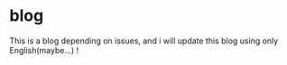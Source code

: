 # blog
This is a blog depending on issues, and i will update this blog using only English(maybe...) !
